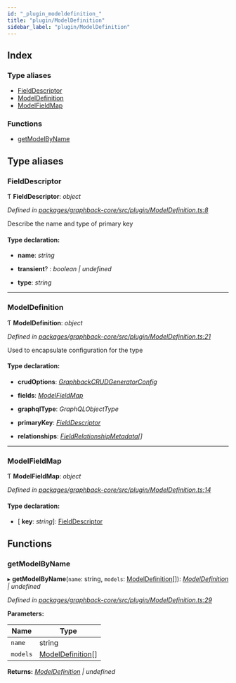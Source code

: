 ```yaml
---
id: "_plugin_modeldefinition_"
title: "plugin/ModelDefinition"
sidebar_label: "plugin/ModelDefinition"
---
```


## Index

### Type aliases

* [FieldDescriptor](_plugin_modeldefinition_.md#fielddescriptor)
* [ModelDefinition](_plugin_modeldefinition_.md#modeldefinition)
* [ModelFieldMap](_plugin_modeldefinition_.md#modelfieldmap)

### Functions

* [getModelByName](_plugin_modeldefinition_.md#getmodelbyname)

## Type aliases

###  FieldDescriptor

Ƭ **FieldDescriptor**: *object*

*Defined in [packages/graphback-core/src/plugin/ModelDefinition.ts:8](https://github.com/aerogear/graphback/blob/bc616b51/packages/graphback-core/src/plugin/ModelDefinition.ts#L8)*

Describe the name and type of primary key

#### Type declaration:

* **name**: *string*

* **transient**? : *boolean | undefined*

* **type**: *string*

___

###  ModelDefinition

Ƭ **ModelDefinition**: *object*

*Defined in [packages/graphback-core/src/plugin/ModelDefinition.ts:21](https://github.com/aerogear/graphback/blob/bc616b51/packages/graphback-core/src/plugin/ModelDefinition.ts#L21)*

Used to encapsulate configuration for the type

#### Type declaration:

* **crudOptions**: *[GraphbackCRUDGeneratorConfig](../interfaces/_plugin_graphbackcrudgeneratorconfig_.graphbackcrudgeneratorconfig.md)*

* **fields**: *[ModelFieldMap](_plugin_modeldefinition_.md#modelfieldmap)*

* **graphqlType**: *GraphQLObjectType*

* **primaryKey**: *[FieldDescriptor](_plugin_modeldefinition_.md#fielddescriptor)*

* **relationships**: *[FieldRelationshipMetadata](../interfaces/_relationships_relationshipmetadatabuilder_.fieldrelationshipmetadata.md)[]*

___

###  ModelFieldMap

Ƭ **ModelFieldMap**: *object*

*Defined in [packages/graphback-core/src/plugin/ModelDefinition.ts:14](https://github.com/aerogear/graphback/blob/bc616b51/packages/graphback-core/src/plugin/ModelDefinition.ts#L14)*

#### Type declaration:

* \[ **key**: *string*\]: [FieldDescriptor](_plugin_modeldefinition_.md#fielddescriptor)

## Functions

###  getModelByName

▸ **getModelByName**(`name`: string, `models`: [ModelDefinition](_plugin_modeldefinition_.md#modeldefinition)[]): *[ModelDefinition](_plugin_modeldefinition_.md#modeldefinition) | undefined*

*Defined in [packages/graphback-core/src/plugin/ModelDefinition.ts:29](https://github.com/aerogear/graphback/blob/bc616b51/packages/graphback-core/src/plugin/ModelDefinition.ts#L29)*

**Parameters:**

Name | Type |
------ | ------ |
`name` | string |
`models` | [ModelDefinition](_plugin_modeldefinition_.md#modeldefinition)[] |

**Returns:** *[ModelDefinition](_plugin_modeldefinition_.md#modeldefinition) | undefined*
